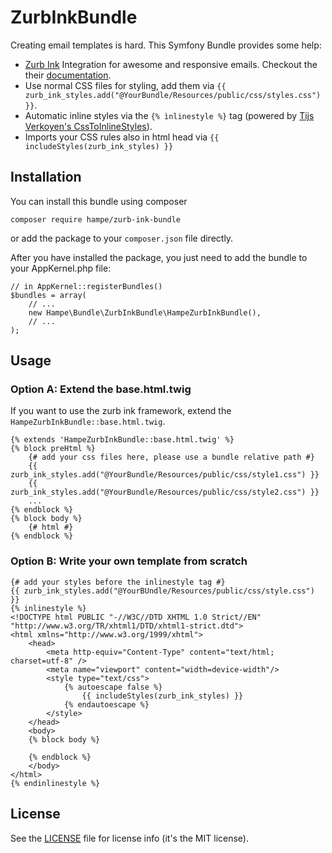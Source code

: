 # ZurbInkBundle
Creating email templates is hard.
This Symfony Bundle provides some help:

* [Zurb Ink](https://github.com/zurb/ink) Integration for awesome and responsive emails. Checkout the their [documentation](http://zurb.com/ink/docs.php).
* Use normal CSS files for styling, add them via `{{ zurb_ink_styles.add("@YourBundle/Resources/public/css/styles.css") }}`.
* Automatic inline styles via the `{% ìnlinestyle %}` tag (powered by [Tijs Verkoyen's CssToInlineStyles](https://github.com/tijsverkoyen/CssToInlineStyles)).
* Imports your CSS rules also in html head via `{{ includeStyles(zurb_ink_styles) }}`


## Installation
You can install this bundle using composer

    composer require hampe/zurb-ink-bundle
or add the package to your `composer.json` file directly.

After you have installed the package, you just need to add the bundle to your AppKernel.php file:

    // in AppKernel::registerBundles()
    $bundles = array(
        // ...
        new Hampe\Bundle\ZurbInkBundle\HampeZurbInkBundle(),
        // ...
    );

## Usage

### Option A: Extend the base.html.twig
If you want to use the zurb ink framework, extend the `HampeZurbInkBundle::base.html.twig`.

    {% extends 'HampeZurbInkBundle::base.html.twig' %}
    {% block preHtml %}
        {# add your css files here, please use a bundle relative path #}
        {{ zurb_ink_styles.add("@YourBundle/Resources/public/css/style1.css") }}
        {{ zurb_ink_styles.add("@YourBundle/Resources/public/css/style2.css") }}
        ...
    {% endblock %}
    {% block body %}
        {# html #}
    {% endblock %}

### Option B: Write your own template from scratch

    {# add your styles before the inlinestyle tag #}
    {{ zurb_ink_styles.add("@YourBUndle/Resources/public/css/style.css") }}
    {% inlinestyle %}
    <!DOCTYPE html PUBLIC "-//W3C//DTD XHTML 1.0 Strict//EN" "http://www.w3.org/TR/xhtml1/DTD/xhtml1-strict.dtd">
    <html xmlns="http://www.w3.org/1999/xhtml">
        <head>
            <meta http-equiv="Content-Type" content="text/html; charset=utf-8" />
            <meta name="viewport" content="width=device-width"/>
            <style type="text/css">
                {% autoescape false %}
                    {{ includeStyles(zurb_ink_styles) }}
                {% endautoescape %}
            </style>
        </head>
        <body>
        {% block body %}

        {% endblock %}
        </body>
    </html>
    {% endinlinestyle %}
## License
See the [LICENSE](LICENSE) file for license info (it's the MIT license).
